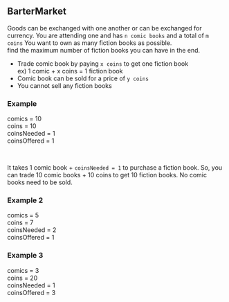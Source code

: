 ## BarterMarket 
Goods can be exchanged with one another or can be exchanged for currency. You are attending one and has `n comic books` and a total of `m coins` You want to own as many fiction books as possible. </br>
find the maximum number of fiction books you can have in the end. 

- Trade comic book by paying `x coins` to get one fiction book </br>
ex) 1 comic + x coins = 1 fiction book
- Comic book can be sold for a price of `y coins`
- You cannot sell any fiction books
  
### Example

comics = 10 </br>
coins = 10 </br>
coinsNeeded = 1 </br>
coinsOffered = 1 </br>

</br>

It takes 1 comic book + `coinsNeeded = 1` to purchase a fiction book. So, you can trade 10 comic books + 10 coins to get 10 fiction books. No comic books need to be sold. 

### Example 2

comics = 5 </br>
coins = 7 </br>
coinsNeeded = 2 </br>
coinsOffered = 1 </br>

### Example 3
comics = 3 </br>
coins = 20 </br>
coinsNeeded = 1 </br>
coinsOffered = 3 </br>




